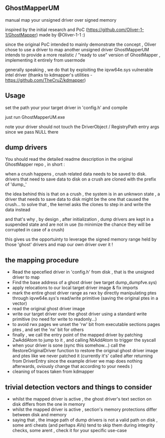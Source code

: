 ## GhostMapperUM
manual map your unsigned driver over signed memory 

inspired by the initial research and PoC (https://github.com/Oliver-1-1/GhostMapper) made by @Oliver-1-1 :) 

since the original PoC intended to mainly demonstrate the concept , Oliver chose to use a driver to map another unsigned driver 
GhostMapperUM intends to provide a more realistic / "ready to use" version of GhostMapper , implementing it entirely from usermode

generally speaking , we do that by exploiting the iqvw64e.sys vulnerable intel driver (thanks to kdmapper's utilities - https://github.com/TheCruZ/kdmapper) 

## Usage 
set the path your your target driver in 'config.h' and compile 

just run GhostMapperUM.exe 

note your driver should not touch the DriverObject / RegistryPath entry args since we pass NULL there 

## dump drivers 
You should read the detailed readme description in the original GhostMapper repo , in short : 

when a crush happens ,  crush related data needs to be saved to disk. 
drivers that need to save data to disk on a crush are cloned with the prefix of 'dump_' 

the idea behind this is that on a crush , the system is in an unknwon state , a driver that needs to save data to disk might be the one that caused the crush...
to solve that , the kernel asks the clones to step in and write the data instead 

and that's why , by design , after initialization , dump drivers are kept in a suspended state and are not in use (to minimize the chance they will be corrupted in case of a crush) 

this gives us the opportuinty to leverage the signed memory range held by those 'ghost' drivers and map our own driver over it !  

## the mapping procedure 
* Read the specefied driver in 'config.h' from disk , that is the unsigned driver to map 
* Find the base address of a ghost driver (we target dump_dumpfve.sys)
* apply relocations to our local target driver image & fix imports
* mark the entire ghost driver range as rwx by directly manipulating ptes through iqvw64e.sys's read/write primitive (saving the original ptes in a vector) 
* read the original ghost driver image
* write our target driver over the ghost driver using a standard write primitive (no need for write to readonly...) 
* to avoid rwx pages we unset the 'rw' bit from executable sections pages ptes , and set the 'nx' bit for others 
* finally , we call the entry point of the mapped driver by patching  ZwAddAtom to jump to it , and calling NtAddAtom to trigger the syscall
* when your driver is sone (sync this somehow...) call the RestoreOriginalDriver function to restore the original ghost driver image and ptes like we never patched it (currently it's' called after returning from DriverEntry since the example driver we map does nothing afterwards, oviously change that according to your needs )
* cleaning of traces taken from kdmapper 

## trivial detection vectors and things to consider 
* whilst the mapped driver is active , the ghost driver's text section on disk differs from the one in memory
* whilst the mapped driver is active , section's memory protections differ between disk and memory
* saying that , the image path of dump drivers is not a valid path on disk , some anti cheats (and perhaps AVs) tend to skip them during integrity checks, some arent , check it for your specific use-case

